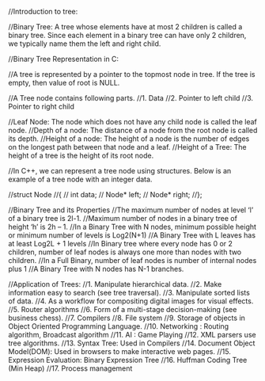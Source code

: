 //Introduction to tree:

//Binary Tree: A tree whose elements have at most 2 children is called a binary tree. Since each element in a binary tree can have only 2 children, we typically name them the left and right child.

//Binary Tree Representation in C:

//A tree is represented by a pointer to the topmost node in tree. If the tree is empty, then value of root is NULL.

//A Tree node contains following parts.
//1. Data
//2. Pointer to left child
//3. Pointer to right child

//Leaf Node: The node which does not have any child node is called the leaf node.
//Depth of a node: The distance of a node from the root node is called its depth.
//Height of a node: The height of a node is the number of edges on the longest path between that node and a leaf.
//Height of a Tree: The height of a tree is the height of its root node.

//In C++, we can represent a tree node using structures. Below is an example of a tree node with an integer data.

//struct Node
//{
//  int data;
//  Node* left;
//  Node* right;
//};

//Binary Tree and its Properties
//The maximum number of nodes at level ‘l’ of a binary tree is 2l-1.
//Maximum number of nodes in a binary tree of height ‘h’ is 2h – 1.
//In a Binary Tree with N nodes, minimum possible height or minimum number of levels is  Log2(N+1)
//A Binary Tree with L leaves has at least   Log2L + 1   levels
//In Binary tree where every node has 0 or 2 children, number of leaf nodes is always one more than nodes with two children.
//In a Full Binary, number of leaf nodes is number of internal nodes plus 1
//A Binary Tree with N nodes has N-1 branches.

//Application of Trees:
//1. Manipulate hierarchical data.
//2. Make information easy to search (see tree traversal).
//3. Manipulate sorted lists of data.
//4. As a workflow for compositing digital images for visual effects.
//5. Router algorithms
//6. Form of a multi-stage decision-making (see business chess).
//7. Compilers
//8. File system
//9. Storage of objects in Object Oriented Programming Language.
//10. Networking : Routing algorithm, Broadcast algorithm
//11. AI : Game Playing
//12. XML parsers use tree algorithms.
//13. Syntax Tree: Used in Compilers
//14. Document Object Model(DOM): Used in browsers to make interactive web pages.
//15. Expression Evaluation: Binary Expression Tree
//16. Huffman Coding Tree (Min Heap)
//17. Process management